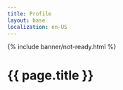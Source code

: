 ```yaml
---
title: Profile
layout: base
localization: en-US
---
```


{% include banner/not-ready.html %}

# {{ page.title }}